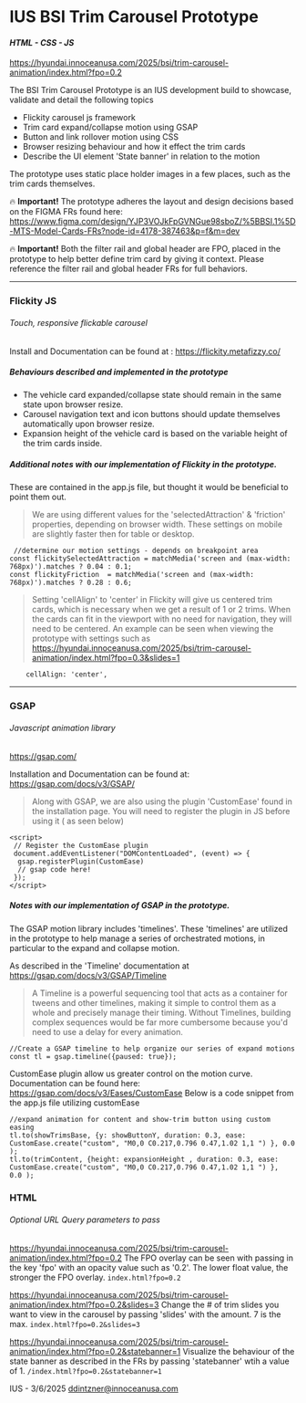 # IUS BSI Trim Carousel Prototype
#### _HTML - CSS - JS_
https://hyundai.innoceanusa.com/2025/bsi/trim-carousel-animation/index.html?fpo=0.2

The BSI Trim Carousel Prototype is an IUS development build to showcase, validate and detail the following topics

- Flickity carousel js framework 
- Trim card expand/collapse motion using GSAP 
- Button and link rollover motion using CSS
- Browser resizing behaviour and how it effect the trim cards
- Describe the UI element 'State banner' in relation to the motion 

The prototype uses static place holder images in a few places, such as the trim cards themselves.

🔥 **Important!** The prototype adheres the layout and design decisions based on the FIGMA FRs found here: https://www.figma.com/design/YJP3VOJkFpGVNGue98sboZ/%5BBSI.1%5D-MTS-Model-Cards-FRs?node-id=4178-387463&p=f&m=dev

🔥 **Important!** Both the filter rail and global header are FPO, placed in the prototype to help better define trim card by giving it context.  Please reference the filter rail and global header FRs for full behaviors.

****
### Flickity JS
###### Touch, responsive flickable carousel
Install and Documentation can be found at : https://flickity.metafizzy.co/

##### Behaviours described and implemented in the prototype 
- The vehicle card expanded/collapse state should remain in the same state upon browser resize.
- Carousel navigation text and icon buttons should update themselves automatically upon browser resize.
- Expansion height of the vehicle card is based on the variable height of the trim cards inside.

##### Additional notes with our implementation of Flickity in the prototype. 
These are contained in the app.js file, but thought it would be beneficial to point them out.
>We are using different values for the 'selectedAttraction' & 'friction' properties, depending on browser width. These settings on mobile are slightly faster then for table or desktop.

```
 //determine our motion settings - depends on breakpoint area
const flickitySelectedAttraction = matchMedia('screen and (max-width: 768px)').matches ? 0.04 : 0.1;
const flickityFriction  = matchMedia('screen and (max-width: 768px)').matches ? 0.28 : 0.6;
```

>Setting 'cellAlign' to 'center' in Flickity will give us centered trim cards, which is necessary when we get a result of 1 or 2 trims. When the cards can fit in the viewport with no need for navigation, they will need to be centered.  An example can be seen when viewing the prototype with settings such as https://hyundai.innoceanusa.com/2025/bsi/trim-carousel-animation/index.html?fpo=0.3&slides=1
```
    cellAlign: 'center',
```

****

### GSAP
###### Javascript animation library
https://gsap.com/

Installation and Documentation can be found at: https://gsap.com/docs/v3/GSAP/ 

> Along with GSAP, we are also using the plugin 'CustomEase' found in the installation page.
You will need to register the plugin in JS before using it ( as seen below)
```
<script>
 // Register the CustomEase plugin
 document.addEventListener("DOMContentLoaded", (event) => {
  gsap.registerPlugin(CustomEase)
  // gsap code here!
 });
</script>
```

##### Notes with our implementation of GSAP in the prototype. 

The GSAP motion library includes 'timelines'. These 'timelines' are utilized in the prototype to help manage a series of orchestrated motions, in particular to the expand and collapse motion.

As described in the 'Timeline' documentation at https://gsap.com/docs/v3/GSAP/Timeline
>A Timeline is a powerful sequencing tool that acts as a container for tweens and other timelines, making it simple to control them as a whole and precisely manage their timing. Without Timelines, building complex sequences would be far more cumbersome because you'd need to use a delay for every animation.

```
//Create a GSAP timeline to help organize our series of expand motions
const tl = gsap.timeline({paused: true});
```

CustomEase plugin allow us greater control on the motion curve. Documentation can be found here: https://gsap.com/docs/v3/Eases/CustomEase 
Below is a code snippet from the app.js file utilizing customEase
```
//expand animation for content and show-trim button using custom easing
tl.to(showTrimsBase, {y: showButtonY, duration: 0.3, ease: CustomEase.create("custom", "M0,0 C0.217,0.796 0.47,1.02 1,1 ") }, 0.0 );
tl.to(trimContent, {height: expansionHeight , duration: 0.3, ease: CustomEase.create("custom", "M0,0 C0.217,0.796 0.47,1.02 1,1 ") },  0.0 );
```

### HTML
###### Optional URL Query parameters to pass
https://hyundai.innoceanusa.com/2025/bsi/trim-carousel-animation/index.html?fpo=0.2
The FPO overlay can be seen with passing in the key 'fpo' with an opacity value such as '0.2'. The lower float value, the stronger the FPO overlay. `index.html?fpo=0.2`

https://hyundai.innoceanusa.com/2025/bsi/trim-carousel-animation/index.html?fpo=0.2&slides=3
Change the # of trim slides you want to view in the carousel by passing 'slides' with the amount. 7 is the max. `index.html?fpo=0.2&slides=3`

https://hyundai.innoceanusa.com/2025/bsi/trim-carousel-animation/index.html?fpo=0.2&statebanner=1
Visualize the behaviour of the state banner as described in the FRs by passing 'statebanner' wtih a value of 1. `/index.html?fpo=0.2&statebanner=1`


IUS - 3/6/2025
ddintzner@innoceanusa.com

